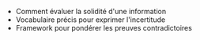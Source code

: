 - Comment évaluer la solidité d'une information
- Vocabulaire précis pour exprimer l'incertitude
- Framework pour pondérer les preuves contradictoires
